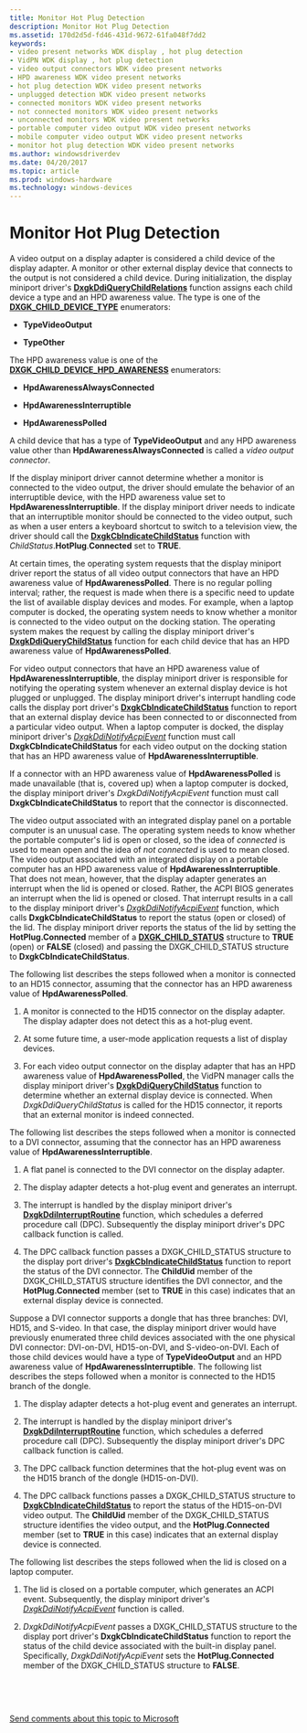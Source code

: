 ```yaml
---
title: Monitor Hot Plug Detection
description: Monitor Hot Plug Detection
ms.assetid: 170d2d5d-fd46-431d-9672-61fa048f7dd2
keywords:
- video present networks WDK display , hot plug detection
- VidPN WDK display , hot plug detection
- video output connectors WDK video present networks
- HPD awareness WDK video present networks
- hot plug detection WDK video present networks
- unplugged detection WDK video present networks
- connected monitors WDK video present networks
- not connected monitors WDK video present networks
- unconnected monitors WDK video present networks
- portable computer video output WDK video present networks
- mobile computer video output WDK video present networks
- monitor hot plug detection WDK video present networks
ms.author: windowsdriverdev
ms.date: 04/20/2017
ms.topic: article
ms.prod: windows-hardware
ms.technology: windows-devices
---
```


# Monitor Hot Plug Detection


A video output on a display adapter is considered a child device of the display adapter. A monitor or other external display device that connects to the output is not considered a child device. During initialization, the display miniport driver's [**DxgkDdiQueryChildRelations**](https://msdn.microsoft.com/library/windows/hardware/ff559750) function assigns each child device a type and an HPD awareness value. The type is one of the [**DXGK\_CHILD\_DEVICE\_TYPE**](https://msdn.microsoft.com/library/windows/hardware/ff561008) enumerators:

-   **TypeVideoOutput**

-   **TypeOther**

The HPD awareness value is one of the [**DXGK\_CHILD\_DEVICE\_HPD\_AWARENESS**](https://msdn.microsoft.com/library/windows/hardware/ff561006) enumerators:

-   **HpdAwarenessAlwaysConnected**

-   **HpdAwarenessInterruptible**

-   **HpdAwarenessPolled**

A child device that has a type of **TypeVideoOutput** and any HPD awareness value other than **HpdAwarenessAlwaysConnected** is called a *video output connector*.

If the display miniport driver cannot determine whether a monitor is connected to the video output, the driver should emulate the behavior of an interruptible device, with the HPD awareness value set to **HpdAwarenessInterruptible**. If the display miniport driver needs to indicate that an interruptible monitor should be connected to the video output, such as when a user enters a keyboard shortcut to switch to a television view, the driver should call the [**DxgkCbIndicateChildStatus**](https://msdn.microsoft.com/library/windows/hardware/ff559522) function with *ChildStatus*.**HotPlug**.**Connected** set to **TRUE**.

At certain times, the operating system requests that the display miniport driver report the status of all video output connectors that have an HPD awareness value of **HpdAwarenessPolled**. There is no regular polling interval; rather, the request is made when there is a specific need to update the list of available display devices and modes. For example, when a laptop computer is docked, the operating system needs to know whether a monitor is connected to the video output on the docking station. The operating system makes the request by calling the display miniport driver's [**DxgkDdiQueryChildStatus**](https://msdn.microsoft.com/library/windows/hardware/ff559754) function for each child device that has an HPD awareness value of **HpdAwarenessPolled**.

For video output connectors that have an HPD awareness value of **HpdAwarenessInterruptible**, the display miniport driver is responsible for notifying the operating system whenever an external display device is hot plugged or unplugged. The display miniport driver's interrupt handling code calls the display port driver's [**DxgkCbIndicateChildStatus**](https://msdn.microsoft.com/library/windows/hardware/ff559522) function to report that an external display device has been connected to or disconnected from a particular video output. When a laptop computer is docked, the display miniport driver's [*DxgkDdiNotifyAcpiEvent*](https://msdn.microsoft.com/library/windows/hardware/ff559695) function must call **DxgkCbIndicateChildStatus** for each video output on the docking station that has an HPD awareness value of **HpdAwarenessInterruptible**.

If a connector with an HPD awareness value of **HpdAwarenessPolled** is made unavailable (that is, covered up) when a laptop computer is docked, the display miniport driver's *DxgkDdiNotifyAcpiEvent* function must call **DxgkCbIndicateChildStatus** to report that the connector is disconnected.

The video output associated with an integrated display panel on a portable computer is an unusual case. The operating system needs to know whether the portable computer's lid is open or closed, so the idea of *connected* is used to mean open and the idea of *not connected* is used to mean closed. The video output associated with an integrated display on a portable computer has an HPD awareness value of **HpdAwarenessInterruptible**. That does not mean, however, that the display adapter generates an interrupt when the lid is opened or closed. Rather, the ACPI BIOS generates an interrupt when the lid is opened or closed. That interrupt results in a call to the display miniport driver's [*DxgkDdiNotifyAcpiEvent*](https://msdn.microsoft.com/library/windows/hardware/ff559695) function, which calls **DxgkCbIndicateChildStatus** to report the status (open or closed) of the lid. The display miniport driver reports the status of the lid by setting the **HotPlug.Connected** member of a [**DXGK\_CHILD\_STATUS**](https://msdn.microsoft.com/library/windows/hardware/ff561010) structure to **TRUE** (open) or **FALSE** (closed) and passing the DXGK\_CHILD\_STATUS structure to **DxgkCbIndicateChildStatus**.

The following list describes the steps followed when a monitor is connected to an HD15 connector, assuming that the connector has an HPD awareness value of **HpdAwarenessPolled**.

1.  A monitor is connected to the HD15 connector on the display adapter. The display adapter does not detect this as a hot-plug event.

2.  At some future time, a user-mode application requests a list of display devices.

3.  For each video output connector on the display adapter that has an HPD awareness value of **HpdAwarenessPolled**, the VidPN manager calls the display miniport driver's [**DxgkDdiQueryChildStatus**](https://msdn.microsoft.com/library/windows/hardware/ff559754) function to determine whether an external display device is connected. When *DxgkDdiQueryChildStatus* is called for the HD15 connector, it reports that an external monitor is indeed connected.

The following list describes the steps followed when a monitor is connected to a DVI connector, assuming that the connector has an HPD awareness value of **HpdAwarenessInterruptible**.

1.  A flat panel is connected to the DVI connector on the display adapter.

2.  The display adapter detects a hot-plug event and generates an interrupt.

3.  The interrupt is handled by the display miniport driver's [**DxgkDdiInterruptRoutine**](https://msdn.microsoft.com/library/windows/hardware/ff559680) function, which schedules a deferred procedure call (DPC). Subsequently the display miniport driver's DPC callback function is called.

4.  The DPC callback function passes a DXGK\_CHILD\_STATUS structure to the display port driver's [**DxgkCbIndicateChildStatus**](https://msdn.microsoft.com/library/windows/hardware/ff559522) function to report the status of the DVI connector. The **ChildUid** member of the DXGK\_CHILD\_STATUS structure identifies the DVI connector, and the **HotPlug.Connected** member (set to **TRUE** in this case) indicates that an external display device is connected.

Suppose a DVI connector supports a dongle that has three branches: DVI, HD15, and S-video. In that case, the display miniport driver would have previously enumerated three child devices associated with the one physical DVI connector: DVI-on-DVI, HD15-on-DVI, and S-video-on-DVI. Each of those child devices would have a type of **TypeVideoOutput** and an HPD awareness value of **HpdAwarenessInterruptible**. The following list describes the steps followed when a monitor is connected to the HD15 branch of the dongle.

1.  The display adapter detects a hot-plug event and generates an interrupt.

2.  The interrupt is handled by the display miniport driver's [**DxgkDdiInterruptRoutine**](https://msdn.microsoft.com/library/windows/hardware/ff559680) function, which schedules a deferred procedure call (DPC). Subsequently the display miniport driver's DPC callback function is called.

3.  The DPC callback function determines that the hot-plug event was on the HD15 branch of the dongle (HD15-on-DVI).

4.  The DPC callback functions passes a DXGK\_CHILD\_STATUS structure to [**DxgkCbIndicateChildStatus**](https://msdn.microsoft.com/library/windows/hardware/ff559522) to report the status of the HD15-on-DVI video output. The **ChildUid** member of the DXGK\_CHILD\_STATUS structure identifies the video output, and the **HotPlug.Connected** member (set to **TRUE** in this case) indicates that an external display device is connected.

The following list describes the steps followed when the lid is closed on a laptop computer.

1.  The lid is closed on a portable computer, which generates an ACPI event. Subsequently, the display miniport driver's [*DxgkDdiNotifyAcpiEvent*](https://msdn.microsoft.com/library/windows/hardware/ff559695) function is called.

2.  *DxgkDdiNotifyAcpiEvent* passes a DXGK\_CHILD\_STATUS structure to the display port driver's **DxgkCbIndicateChildStatus** function to report the status of the child device associated with the built-in display panel. Specifically, *DxgkDdiNotifyAcpiEvent* sets the **HotPlug.Connected** member of the DXGK\_CHILD\_STATUS structure to **FALSE**.

 

 

[Send comments about this topic to Microsoft](mailto:wsddocfb@microsoft.com?subject=Documentation%20feedback%20[display\display]:%20Monitor%20Hot%20Plug%20Detection%20%20RELEASE:%20%282/10/2017%29&body=%0A%0APRIVACY%20STATEMENT%0A%0AWe%20use%20your%20feedback%20to%20improve%20the%20documentation.%20We%20don't%20use%20your%20email%20address%20for%20any%20other%20purpose,%20and%20we'll%20remove%20your%20email%20address%20from%20our%20system%20after%20the%20issue%20that%20you're%20reporting%20is%20fixed.%20While%20we're%20working%20to%20fix%20this%20issue,%20we%20might%20send%20you%20an%20email%20message%20to%20ask%20for%20more%20info.%20Later,%20we%20might%20also%20send%20you%20an%20email%20message%20to%20let%20you%20know%20that%20we've%20addressed%20your%20feedback.%0A%0AFor%20more%20info%20about%20Microsoft's%20privacy%20policy,%20see%20http://privacy.microsoft.com/default.aspx. "Send comments about this topic to Microsoft")




